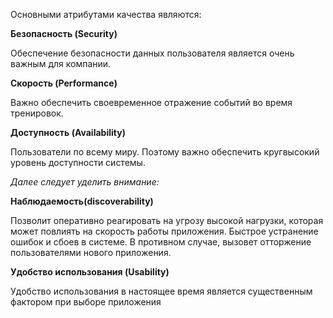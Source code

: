 Основными атрибутами качества являются:

**Безопасность (Security)**

Обеспечение безопасности данных пользователя является очень важным для компании.

**Скорость (Performance)**

Важно обеспечить своевременное отражение событий во время тренировок.

**Доступность (Availability)**

Пользователи по всему миру. Поэтому важно обеспечить кругвысокий уровень доступности системы.

  

*Далее следует уделить внимание:*

**Наблюдаемость(discoverability)**

Позволит оперативно реагировать на угрозу высокой нагрузки, которая может повлиять на скорость работы приложения. Быстрое устранение ошибок и сбоев в системе. В противном случае, вызовет отторжение пользователями нового приложения.

**Удобство использования (Usability)**

Удобство использования в настоящее время является существенным фактором при выборе приложения